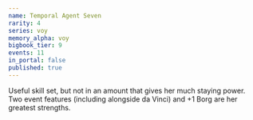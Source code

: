 ```yaml
---
name: Temporal Agent Seven
rarity: 4
series: voy
memory_alpha: voy
bigbook_tier: 9
events: 11
in_portal: false
published: true
---
```


Useful skill set, but not in an amount that gives her much staying power. Two event features (including alongside da Vinci) and +1 Borg are her greatest strengths.
